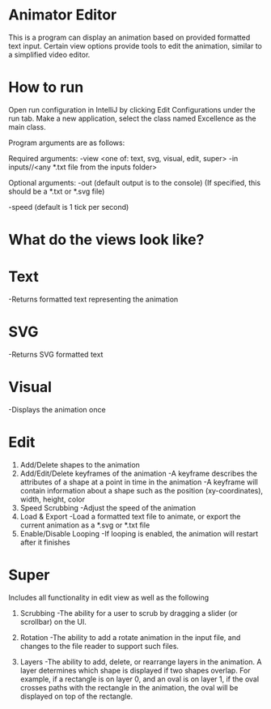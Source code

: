 # Animator Editor
This is a program can display an animation based on provided formatted text input.
Certain view options provide tools to edit the animation, similar to a simplified video editor.

# How to run
Open run configuration in IntelliJ by clicking Edit Configurations under the run tab.
Make a new application, select the class named Excellence as the main class.

Program arguments are as follows:

Required arguments:
-view <one of: text, svg, visual, edit, super>
-in inputs//<any *.txt file from the inputs folder>

Optional arguments:
-out <file path> (default output is to the console)
                 (If specified, this should be a *.txt or *.svg file)

-speed <integer> (default is 1 tick per second)

# What do the views look like?
# Text
-Returns formatted text representing the animation

# SVG
-Returns SVG formatted text

# Visual
-Displays the animation once

# Edit
1) Add/Delete shapes to the animation
2) Add/Edit/Delete keyframes of the animation
-A keyframe describes the attributes of a shape at a point in time in the animation
-A keyframe will contain information about a shape such as the position (xy-coordinates),
 width, height, color
3) Speed Scrubbing
-Adjust the speed of the animation
4) Load & Export
-Load a formatted text file to animate, or export the current animation as a *.svg or *.txt file
5) Enable/Disable Looping
-If looping is enabled, the animation will restart after it finishes

# Super
Includes all functionality in edit view as well as the following

1) Scrubbing
-The ability for a user to scrub by dragging a slider (or scrollbar) on the UI.

2) Rotation
-The ability to add a rotate animation in the input file, and changes to the file reader to
support such files.

3) Layers
-The ability to add, delete, or rearrange layers in the animation. 
A layer determines which shape is displayed if two shapes overlap. For example, if a
rectangle is on layer 0, and an oval is on layer 1, if the oval crosses paths with the rectangle 
in the animation, the oval will be displayed on top of the rectangle.
